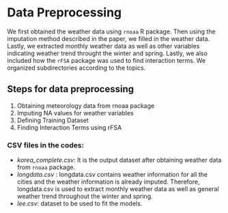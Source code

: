 # Data Preprocessing

We first obtained the weather data using `rnoaa` R package. Then using the imputation method described in the paper, we filled in the weather data. Lastly, we extracted monthly weather data as well as other variables indicating weather trend throught the winter and spring. Lastly, we also included how the `rFSA` package was used to find interaction terms. We organized subdirectories according to the topics.

## Steps for data preprocessing
1. Obtaining meteorology data from rnoaa package
2. Imputing NA values for weather variables
3. Defining Training Dataset
4. Finding Interaction Terms using rFSA

### CSV files in the codes:
* *korea_complete.csv*: It is the output dataset after obtaining weather data from `rnoaa` package.
* *longdata.csv* : longdata.csv contains weather information for all the cities and the weather information is already imputed. Therefore, longdata.csv is used to extract monthly weather data as well as general weather trend throughout the winter and spring.
* *lee.csv*: dataset to be used to fit the models.
